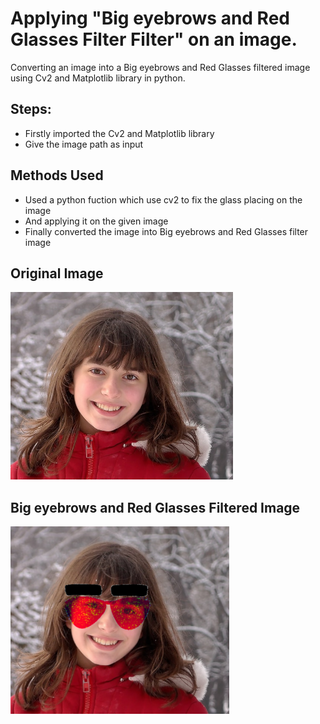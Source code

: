 # Applying "Big eyebrows and Red Glasses Filter Filter" on an image.

Converting an image into a Big eyebrows and Red Glasses filtered image using Cv2 and Matplotlib library in python.

## Steps:
* Firstly imported the Cv2 and Matplotlib library 
* Give the image path as input

## Methods Used
* Used a python fuction which use cv2 to fix the glass placing on the image
* And applying it on the given image
* Finally converted the image into Big eyebrows and Red Glasses filter image


## Original Image
<img src="Images/Image.jpg" height="300px">

## Big eyebrows and Red Glasses Filtered Image
<img src="Images/Big Eyebrows and Red Glass Filtered Image.png" height="300px">
